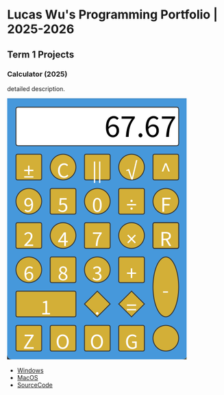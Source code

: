 # Lucas Wu's Programming Portfolio | 2025-2026

## Term 1 Projects

### Calculator (2025)

detailed description.

![Calculator](https://github.com/FrozenTea11/Portfolio/blob/main/images/Calc.png?raw=true)

* [Windows](https://github.com/FrozenTea11/Portfolio/blob/main/src/Calculator/windows-amd64.zip)
* [MacOS](https://github.com/FrozenTea11/Portfolio/blob/main/src/Calculator/macos-aarch64.zip)
* [SourceCode]()
